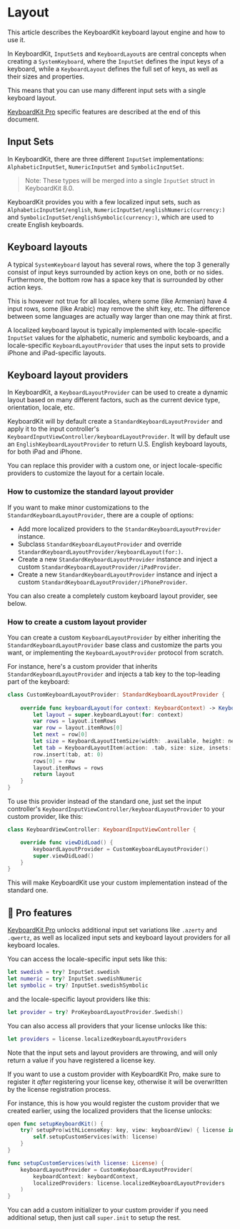 # Layout

This article describes the KeyboardKit keyboard layout engine and how to use it. 

In KeyboardKit, ``InputSet``s and ``KeyboardLayout``s are central concepts when creating a ``SystemKeyboard``, where the ``InputSet`` defines the input keys of a keyboard, while a ``KeyboardLayout`` defines the full set of keys, as well as their sizes and properties. 

This means that you can use many different input sets with a single keyboard layout. 

[KeyboardKit Pro][Pro] specific features are described at the end of this document.



## Input Sets

In KeyboardKit, there are three different ``InputSet`` implementations: ``AlphabeticInputSet``, ``NumericInputSet`` and ``SymbolicInputSet``.

> Note: These types will be merged into a single `InputSet` struct in KeyboardKit 8.0.

KeyboardKit provides you with a few localized input sets, such as ``AlphabeticInputSet/english``, ``NumericInputSet/englishNumeric(currency:)`` and ``SymbolicInputSet/englishSymbolic(currency:)``, which are used to create English keyboards. 



## Keyboard layouts

A typical ``SystemKeyboard`` layout has several rows, where the top 3 generally consist of input keys surrounded by action keys on one, both or no sides. Furthermore, the bottom row has a space key that is surrounded by other action keys. 

This is however not true for all locales, where some (like Armenian) have 4 input rows, some (like Arabic) may remove the shift key, etc. The difference between some languages are actually way larger than one may think at first.

A localized keyboard layout is typically implemented with locale-specific ``InputSet`` values for the alphabetic, numeric and symbolic keyboards, and a locale-specific ``KeyboardLayoutProvider`` that uses the input sets to provide iPhone and iPad-specific layouts. 



## Keyboard layout providers

In KeyboardKit, a ``KeyboardLayoutProvider`` can be used to create a dynamic layout based on many different factors, such as the current device type, orientation, locale, etc. 

KeyboardKit will by default create a ``StandardKeyboardLayoutProvider`` and apply it to the input controller's ``KeyboardInputViewController/keyboardLayoutProvider``. It will by default use an ``EnglishKeyboardLayoutProvider`` to return U.S. English keyboard layouts, for both iPad and iPhone.

You can replace this provider with a custom one, or inject locale-specific providers to customize the layout for a certain locale.


### How to customize the standard layout provider

If you want to make minor customizations to the ``StandardKeyboardLayoutProvider``, there are a couple of options:

* Add more localized providers to the ``StandardKeyboardLayoutProvider`` instance. 
* Subclass ``StandardKeyboardLayoutProvider`` and override ``StandardKeyboardLayoutProvider/keyboardLayout(for:)``.
* Create a new ``StandardKeyboardLayoutProvider`` instance and inject a custom ``StandardKeyboardLayoutProvider/iPadProvider``.
* Create a new ``StandardKeyboardLayoutProvider`` instance and inject a custom ``StandardKeyboardLayoutProvider/iPhoneProvider``.

You can also create a completely custom keyboard layout provider, see below.


### How to create a custom layout provider

You can create a custom ``KeyboardLayoutProvider`` by either inheriting the ``StandardKeyboardLayoutProvider`` base class and customize the parts you want, or implementing the ``KeyboardLayoutProvider`` protocol from scratch.

For instance, here's a custom provider that inherits ``StandardKeyboardLayoutProvider`` and injects a tab key to the top-leading part of the keyboard:

```swift
class CustomKeyboardLayoutProvider: StandardKeyboardLayoutProvider {
    
    override func keyboardLayout(for context: KeyboardContext) -> KeyboardLayout {
        let layout = super.keyboardLayout(for: context)
        var rows = layout.itemRows
        var row = layout.itemRows[0]
        let next = row[0]
        let size = KeyboardLayoutItemSize(width: .available, height: next.size.height)
        let tab = KeyboardLayoutItem(action: .tab, size: size, insets: next.insets)
        row.insert(tab, at: 0)
        rows[0] = row
        layout.itemRows = rows
        return layout
    }
}
```

To use this provider instead of the standard one, just set the input controller's ``KeyboardInputViewController/keyboardLayoutProvider`` to your custom provider, like this:

```swift
class KeyboardViewController: KeyboardInputViewController {

    override func viewDidLoad() {
        keyboardLayoutProvider = CustomKeyboardLayoutProvider()
        super.viewDidLoad()
    }
}
```

This will make KeyboardKit use your custom implementation instead of the standard one.



## 👑 Pro features

[KeyboardKit Pro][Pro] unlocks additional input set variations like `.azerty` and `.qwertz`, as well as localized input sets and keyboard layout providers for all keyboard locales.

You can access the locale-specific input sets like this:

```swift
let swedish = try? InputSet.swedish
let numeric = try? InputSet.swedishNumeric
let symbolic = try? InputSet.swedishSymbolic
```

and the locale-specific layout providers like this:

```swift
let provider = try? ProKeyboardLayoutProvider.Swedish()
```

You can also access all providers that your license unlocks like this:

```swift
let providers = license.localizedKeyboardLayoutProviders
```

Note that the input sets and layout providers are throwing, and will only return a value if you have registered a license key.

If you want to use a custom provider with KeyboardKit Pro, make sure to register it *after* registering your license key, otherwise it will be overwritten by the license registration process.

For instance, this is how you would register the custom provider that we created earlier, using the localized providers that the license unlocks:

```swift
open func setupKeyboardKit() {
    try? setupPro(withLicenseKey: key, view: keyboardView) { license in
        self.setupCustomServices(with: license)
    }
}

func setupCustomServices(with license: License) {
    keyboardLayoutProvider = CustomKeyboardLayoutProvider(
        keyboardContext: keyboardContext,
        localizedProviders: license.localizedKeyboardLayoutProviders
    )
}
```

You can add a custom initializer to your custom provider if you need additional setup, then just call `super.init` to setup the rest.


[Pro]: https://github.com/KeyboardKit/KeyboardKitPro   
